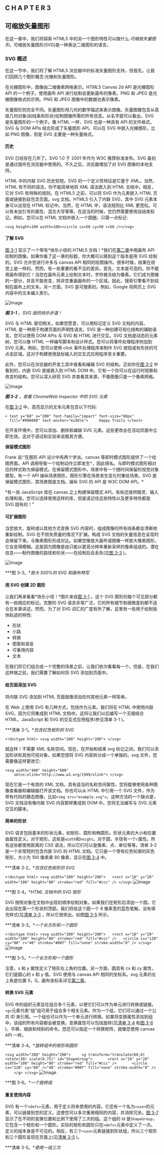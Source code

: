 ## C H A P T E R 3

## **可缩放矢量图形**

在这一章中，我们将探索 HTML5 中的另一个图形特性可以做什么:*可缩放矢量图形*。可缩放矢量图形(SVG)是一种表达二维图形的语言。

### SVG 概述

在这一节中，我们将了解 HTML5 浏览器中的标准矢量图形支持，但首先，让我们回顾几个图形概念:光栅和矢量图形。

在光栅图形中，图像由二维像素网格表示。HTML5 Canvas 2d API 是光栅图形 API 的一个例子。使用画布 API 进行绘制会更新画布的像素。PNG 和 JPEG 是光栅图像格式的示例。PNG 和 JPEG 图像中的数据也表示像素。

矢量图形则完全不同。矢量图形用几何的数学描述来表示图像。矢量图像包含从高级几何对象(如线条和形状)绘制图像所需的所有信息。从名字就可以看出，SVG 是矢量图形的一个例子。像 HTML 一样，SVG 也是一种具有 API 的文件格式。SVG 与 DOM APIs 结合形成了矢量图形 API。可以在 SVG 中嵌入光栅图形，比如 PNG 图像，但是 SVG 主要是一种矢量格式。

#### 历史

SVG 已经存在几年了。SVG 1.0 于 2001 年作为 W3C 推荐标准发布。SVG 最初是通过插件在浏览器中使用的。不久之后，浏览器增加了对 SVG 图像的本地支持。

HTML 中的内联 SVG 历史较短。SVG 的一个定义性特征是它基于 XML。当然，HTML 有不同的语法，你不能简单地将 XML 语法嵌入到 HTML 文档中。相反，它对 SVG 有特殊的规则。在 HTML5 之前，可以将 SVG 作为元素嵌入 HTML 页面或链接到自包含页面。svg 文档。HTML5 引入了内联 SVG，其中 SVG 元素本身可以出现在 HTML 标记中。当然，在 HTML 中，语法规则比 XML 更宽松。可以有未加引号的属性、混合大写等等。在适当的时候，您仍然需要使用自结束标记。例如，您可以在 HTML 文档中嵌入一个圆圈，只需一点标记:

`<svg height=100 width=100><circle cx=50 cy=50 r=50 /></svg>`

#### 了解 SVG

[图 3-1](#fig_3_1) 显示了一个带有*快乐小径的 HTML5 文档！*我们在[第二章](02.html#ch2)中用画布 API 绘制的图像。如果你看了这一章的标题，你大概可以猜到这个版本是用 SVG 绘制的。SVG 允许您进行许多与 canvas API 相同的绘图操作。很多时候，结果在视觉上是一样的。然而，有一些重要的看不见的差异。首先，文本是可选的。你不能用画布得到它！当您在画布元素上绘制文本时，字符被冻结为像素。它们成为图像的一部分，并且不能改变，除非您重画画布的一个区域。因此，搜索引擎看不到绘制在画布上的文本。另一方面，SVG 是可搜索的。例如，Google 将网页上 SVG 内容中的文本编入索引。

![Image](images/0301.jpg)

***图 3-1** 。SVG 版的快乐步道！*

SVG 与 HTML 密切相关。如果您愿意，可以用标记定义 SVG 文档的内容。HTML 是一种用于构建页面的声明性语言。SVG 是一种创建可视化结构的辅助语言。您可以使用 DOM APIs 与 SVG 和 HTML 进行交互。SVG 文档是动态的元素树，您可以像 HTML 一样编写脚本和设计样式。您可以将事件处理程序附加到 SVG 元素。例如，您可以使用 click 事件处理程序来制作 SVG 按钮或有形状的可点击区域。这对于构建使用鼠标输入的交互式应用程序至关重要。

此外，您可以在浏览器的开发工具中查看和编辑 SVG 的结构。正如你在[图 3-2](#fig_3_2) 中看到的，内嵌 SVG 直接嵌入到 HTML DOM 中。它有一个你可以在运行时观察和改变的结构。您可以深入研究 SVG 并查看其来源，不像图像只是一个像素网格。

![Image](images/0302.jpg)

***图 3-2** 。查看 ChromeWeb Inspector 中的 SVG 元素*

在[图 3-2](#fig_3_2) 中，高亮显示的文本元素包含以下代码:

`< text y="60" x="200" font-family="impact" font-size="60px"
  fill="#996600" text-anchor="middle">
    Happy Trails
</text>`

在开发环境中，您可以添加、删除和编辑 SVG 元素。这些更改会在活动页面中立即生效。这对于调试和实验来说极其方便。

**保留模式图形**

Frank 说:“在图形 API 设计中有两个学派。canvas 等即时模式图形提供了一个绘图界面。API 调用导致一个绘制动作立即发生*，因此得名。与即时模式图形相对应的样式称为保留模式。在保留模式图形中，场景中有一个随时间保留的视觉对象模型。有一个 API 操纵场景图形，图形引擎在场景发生变化时重绘场景。SVG 是保留模式图形，其场景图是文档。操纵 SVG 的 API 是 W3C DOM API。*

 *有一些 JavaScript 库在 canvas 之上构建保留模式 API。有些还提供精灵、输入处理和层。您可以选择使用这样的库，但是请记住这些特性以及更多特性都是 SVG 固有的！"

#### 可扩展图形

当您放大、旋转或以其他方式变换 SVG 内容时，组成图像的所有线条都会清晰地重新绘制。SVG 在不损失质量的情况下扩展。构成 SVG 文档的矢量信息在呈现时会保留下来。与像素图形形成对比。如果您像放大画布或图像一样放大像素图形，它会变得模糊。这是因为图像是由只能以更高分辨率重新采样的像素组成的。潜在信息——制作图像的路径和形状——在绘制后会丢失(见[图 3-3](#fig_3_3) )。

![Image](images/0303.jpg)

***图 3-3。**放大 500%的 SVG 和画布特写*

#### 用 SVG 创建 2D 图形

让我们再来看看*快乐小径！*图片来自[图 3-1](#fig_3_1) 。这个 SVG 图形的每个可见部分都有一些相应的标记。完整的 SVG 语言非常广泛，它的所有细节和细微差别都不适合在本章讲述。然而，为了对 SVG 词汇的广度有所了解，这里有一些用于绘制愉快轨迹的特性:

*   形状
*   小路
*   转换
*   图案和渐变
*   可重用内容
*   文本

在我们将它们组合成一个完整的场景之前，让我们依次看看每一个。但是，在我们这样做之前，我们需要了解如何将 SVG 添加到页面中。

#### 给页面添加 SVG

将内联 SVG 添加到 HTML 页面就像添加任何其他元素一样简单。

在 Web 上使用 SVG 有几种方式，包括作为元素。我们将在 HTML 中使用内联 SVG，因为它将集成到 HTML 文档中。这将让我们以后编写一个无缝结合 HTML、JavaScript 和 SVG 的交互式应用程序(参见清单 3-1 )。

***清单 3-1。**包含红色矩形的 SVG*

`<!doctype html>
<svg width="200" height="200">
</svg>`

就这样！不需要 XML 名称空间。现在，在开始和结束 svg 标记之间，我们可以添加形状和其他可视对象。如果您想将 SVG 内容拆分成一个单独的。svg 文件，您需要像这样更改它:

`<svg width="400" height="600"
    xmlns:xlink="http://www.w3.org/1999/xlink">
</svg>`

现在它是一个有效的 XML 文档，具有适当的名称空间属性。您将能够使用各种图像查看器和编辑器打开该文档。你也可以从 HTML 中引用一个 SVG 文件，作为带有代码的静态图像，比如`<img src="example.svg">`。这种方法的一个缺点是，SVG 文档没有像内联 SVG 内容那样集成到 DOM 中。您将无法编写与 SVG 元素交互的脚本。

#### 简单的形状

SVG 语言包括基本的形状元素，如矩形、圆形和椭圆形。形状元素的大小和位置由属性定义。对于矩形，这些是`width`和`height`。对于圆，半径有一个`r`属性。所有这些都使用距离的 CSS 语法，所以它们可以是像素、点、单位等等。清单 3-2 是一个非常短的包含内嵌 SVG 的 HTML 文档。它只是一个带有红色轮廓的灰色矩形，大小为 100 像素乘 80 像素，显示在[图 3-4](#fig_3_4) 中。

***清单 3-2。**包含红色矩形的 SVG*

`<!doctype html>
<svg width="200" height="200">
  <rect x="10" y="20" width="100" height="80" stroke="red" fill="#ccc" />
</svg>` ![Image](images/0304.jpg)

***图 3-4。**HTML 文档中的 SVG 矩形*

SVG 按照对象在文档中出现的顺序绘制对象。如果我们在矩形后添加一个圆，它会出现在第一个形状的顶部。我们将给这个圆一个 8 像素宽的蓝色笔触，没有填充样式(见[清单 3-3](#list_3_3) ，所以它很突出，如图[图 3-5](#fig_3_5) 所示。

***清单 3-3。**一个长方形和一个圆形*

`<!doctype html>
<svg width="200" height="200">
  <rect x="10" y="20" width="100" height="80" stroke="red" fill="#ccc" />
  <circle cx="120" cy="80" r="40" stroke="#00f" fill="none" stroke-width="8" />
</svg>` ![Image](images/0305.jpg)

***图 3-5。**一个长方形和一个圆形*

注意，x 和 y 属性定义了矩形左上角的位置。另一方面，圆具有 cx 和 cy 属性，它们是圆心的 x 和 y 值。SVG 使用与 canvas API 相同的坐标系。svg 元素的左上角是位置 0，0。画布坐标系详见[第二章](02.html#ch2)。

#### 转换 SVG 元素

SVG 中的组织元素旨在组合多个元素，以便它们可以作为单元进行转换或链接。`<g>`元素代表“组”组可用于组合多个相关元素。作为一个组，它们可以通过一个公共 ID 来引用。一个组也可以作为一个单元进行转换。如果将变换属性添加到组中，该组的所有内容都会被变换。变换属性可以包括旋转(见[清单 3-4](#list_3_4) 和[图 3-6](#fig_3_6) )、平移、缩放和倾斜的命令。您还可以指定一个转换矩阵，就像您使用 canvas API 一样。

***清单 3-4。**旋转组中的矩形和圆形*

`<svg width="200" height="200">
    <g transform="translate(60,0) rotate(30) scale(0.75)" id="ShapeGroup">
      <rect x="10" y="20" width="100" height="80" stroke="red" fill="#ccc" />
      <circle cx="120" cy="80" r="40" stroke="#00f" fill="none" stroke-width="8" />
    </g>
</svg>` ![Image](images/0306.jpg)

***图 3-6。**一个旋转组*

#### 重复使用内容

SVG 有一个`<defs>`元素，用于定义将来使用的内容。它还有一个名为`<use>`的元素，可以链接到您的定义。这使您可以多次重用相同的内容，并消除冗余。[图 3-7](#fig_3_7) 显示了在不同的变换位置和比例下使用了三次的组。这个组的 id 是`ShapeGroup`，它包含一个矩形和一个圆形。实际的矩形和圆形只在`<defs>`元素中定义了一次。定义的组本身是不可见的。相反，有三个`<use>`元素链接到形状组，所以三个矩形和三个圆形呈现在页面上(见[清单 3-5](#list_3_5) )。

***清单 3-5。**使用一组三次*

`<svg width="200" height="200">
  <defs>
    <g id="ShapeGroup">
      <rect x="10" y="20" width="100" height="80" stroke="red" fill="#ccc" />
      <circle cx="120" cy="80" r="40" stroke="#00f" fill="none" stroke-width="8" />
    </g>
  </defs>

  <use xlink:href="#ShapeGroup" transform="translate(60,0) scale(0.5)"/>
  <use xlink:href="#ShapeGroup" transform="translate(120,80) scale(0.4)"/>
  <use xlink:href="#ShapeGroup" transform="translate(20,60) scale(0.25)"/>
</svg>` ![Image](images/0307.jpg)

***图 3-7。**三个使用元素引用同一个组*

#### 图案和渐变

[图 3-7](#fig_3_7) 中的圆形和矩形具有简单的填充和描边样式。物体可以被绘制成更复杂的样式，包括渐变和图案(见[清单 3-6](#list_3_6) )。渐变可以是线性的，也可以是放射状的。模式可以由像素图形甚至其他 SVG 元素组成。[图 3-8](#fig_3_8) 显示了一个带有线性颜色渐变的矩形和一个带有砾石纹理的圆形。纹理来自链接到 SVG 图像元素的 JPEG 图像。

***清单 3-6。**给矩形和圆形添加纹理*

`<!doctype html>
<svg width="200" height="200">
  <defs>
    <pattern id="GravelPattern" patternUnits="userSpaceOnUse"
          x="0" y="0" width="100" height="67" viewBox="0 0 100 67">
      <image x="0" y="0" width="100" height="67" xlink:href="gravel.jpg"></image>
    </pattern>

    <linearGradient id="RedBlackGradient">
        <stop offset="0%" stop-color="#000"></stop>
        <stop offset="100%" stop-color="#f00"></stop>
    </linearGradient>
  </defs>

  <rect x="10" y="20" width="100" height="80"
      stroke="red"
      fill="url(#RedBlackGradient)" />
  <circle cx="120" cy="80" r="40" stroke="#00f"
      stroke-width="8"
      fill="url(#GravelPattern)" />
</svg>` ![Image](images/0308.jpg)

***图 3-8。**渐变填充的矩形和图案填充的圆形*

#### SVG 路径

SVG 有自由形式的路径和简单的形状。路径元素有`d`属性。“d”代表数据。在`d`属性的值中，您可以指定一系列路径绘制命令。每个命令都可能带有坐标参数。有些命令是 M 代表 moveto，L 代表 lineto，Q 代表二次曲线，Z 代表闭合路径。如果这些让你想起了画布绘制 API，那就不是巧合了。[清单 3-7](#list_3_7) 使用一系列 lineto 命令，使用一个路径元素绘制一个封闭的树冠形状。

**清单 3-7。**定义树冠的 SVG 路径

`    <path d="M-25, -50
            L-10, -80
            L-20, -80
            L-5, -110
            L-15, -110
            L0, -140
            L15, -110
            L5, -110
            L20, -80
            L10, -80
            L25, -50
            Z" id="Canopy"></path>`

你可以用 Z 命令关闭一个路径并给它一个填充属性来填充它，就像我们之前画的矩形一样。[图 3-9](#fig_3_9) 展示了如何结合描边封闭路径和填充封闭路径来绘制一棵树。

![Image](images/0309.jpg)

***图 3-9。**描边路径、填充路径和两种路径*

同样，我们可以用两条二次曲线创建一条开放路径，形成一条小径。我们甚至可以赋予它质感。注意清单 3-8 中[的`stroke-linejoin`属性。这在两条二次曲线之间形成了圆形连接。](#list_3_8)[图 3-10](#fig_3_10) 显示了一条被绘制成开放路径的山路。

***清单 3-8。**定义扭曲轨迹的 SVG 路径*

`  <g transform="translate(-10, 350)" stroke-width="20" stroke="url(#GravelPattern)" stroke-linejoin="round">
        <path d="M0,0 Q170,-50 260, -190 Q310, -250 410,-250" fill="none"></path>
  </g>` ![Image](images/0310.jpg)

***图 3-10。**包含两条二次曲线的开放路径*

#### 使用 SVG 文本

SVG 也支持文本。SVG 格式的文本可在浏览器中选择(参见[图 3-11](#fig_3_11) )。如果用户愿意，浏览器和搜索引擎也可以允许用户在 SVG 文本元素中搜索文本。这在可用性和可访问性方面有很大的好处。

SVG 文本的属性类似于 HTML 的 CSS 样式规则。[清单 3-9](#list_3_9) 显示了一个具有`font-weight`和`font-family`属性的文本元素。和 CSS 一样，font-family 可以是一个单独的字体名称，如“sans-serif ”,也可以是一系列备用名称，如“Droid Sans，sans-serif ”,按照您喜欢的顺序排列。

***清单 3-9。** SVG 文本*

`<svg width="600" height="200">
  <text
    x="10" y="80"
    font-family="Droid Sans"
    stroke="#00f"
    fill="#0ff"
    font-size="40px"
    font-weight="bold">
    Select this text!
  </text>
</svg>` ![Image](images/0311.jpg)

***图 3-11。**选择 SVG 文本*

#### 把场景组合在一起

我们可以把前面所有的元素结合起来，形成一幅快乐小径的图像。文本自然是一个文本元素。树干由两个长方形组成。树冠是两条路。树木投射阴影，使用相同的几何图形给定一个灰色填充颜色和一个向下向右倾斜的变换。穿过图像的弯曲路径是另一个具有纹理图像图案的路径。还有一点 CSS 给场景一个轮廓。

清单 3-10 提供了`trails-static.html`的完整代码。

***清单 3-10。**完整代码为`trails-static.html`*

`<title>Happy Trails in SVG</title>

<style>
  svg {
        border: 1px solid black;
  }
</style>

<svg width="400" height="600">

  <defs>
        <pattern id="GravelPattern" patternUnits="userSpaceOnUse" x="0" y="0" width="100"
height="67" viewBox="0 0 100 67">
        <image x=0 y=0 width=100 height=67 xlink:href="gravel.jpg" />
        </pattern>
        <linearGradient id="TrunkGradient">
        <stop offset="0%" stop-color="#663300" />
        <stop offset="40%" stop-color="#996600" />
        <stop offset="100%" stop-color="#552200" />
        </linearGradient>

        <rect x="-5" y="-50" width=10 height=50 id="Trunk" />
        <path d="M-25, -50
                L-10, -80
                L-20, -80
                L-5, -110
                L-15, -110
                L0, -140
                L15, -110
                L5, -110
                L20, -80
                L10, -80
                L25, -50
                Z"
        id="Canopy"
        />
        <linearGradient id="CanopyShadow" x=0 y=0 x2=0 y2=100%>
        <stop offset="0%" stop-color="#000" stop-opacity=".5" />
        <stop offset="20%" stop-color="#000" stop-opacity="0" />
        </linearGradient>` `        <g id="Tree">
        <use xlink:href="#Trunk" fill="url(#TrunkGradient)" />
        <use xlink:href="#Trunk" fill="url(#CanopyShadow)" />
        <use xlink:href="#Canopy" fill="none" stroke="#663300"
        stroke-linejoin="round" stroke-width="4px" />
        <use xlink:href="#Canopy" fill="#339900" stroke="none" />
        </g>

        <g id="TreeShadow">
        <use xlink:href="#Trunk" fill="#000" />
        <use xlink:href="#Canopy" fill="000" stroke="none" />
        </g>
  </defs>

  <g transform="translate(-10, 350)"
        stroke-width="20"
        stroke="url(#GravelPattern)"
        stroke-linejoin="round">
        <path d="M0,0 Q170,-50 260, -190 Q310, -250 410,-250"
        fill="none" />
  </g>

  <text y=60 x=200
        font-family="impact"
        font-size="60px"
        fill="#996600"
        text-anchor="middle" >
        Happy Trails!
  </text>

  <use xlink:href="#TreeShadow"
        transform="translate(130, 250) scale(1, .6) skewX(-18)"
        opacity="0.4" />
  <use xlink:href="#Tree" transform="translate(130,250)" />

  <use xlink:href="#TreeShadow"
        transform="translate(260, 500) scale(2, 1.2) skewX(-18)"
        opacity="0.4" />

  <use xlink:href="#Tree" transform="translate(260, 500) scale(2)" />
</svg>`

### 使用 SVG 构建交互式应用程序

在这一节中，我们将扩展静态示例。我们将添加 HTML 和 JavaScript 来使文档具有交互性。我们将在一个应用程序中利用 SVG 的功能，这个应用程序需要更多的代码来实现 canvas API。

#### 添加树木

在这个交互式应用程序中，我们只需要一个按钮元素。按钮的 click 处理程序在 600x400 像素的 SVG 区域内的随机位置添加一个新树。新树也随机缩放 50%到 150%之间的量。每个新树实际上是一个引用包含多条路径的“树”组的`<use>`元素。代码使用命名空间`document.createElementNS()`调用来创建一个`<use>`元素。它用`xlink:href`属性将它链接到先前定义的树组。然后它把新元素添加到 SVG 元素树中(见[清单 3-11](#list_3_11) )。

***清单 3-11。**添加树功能*

`  document.getElementById("AddTreeButton").onclick = function() {
    var x = Math.floor(Math.random() * 400);
    var y = Math.floor(Math.random() * 600);
    var scale = Math.random() + .5;
    var translate = "translate(" +x+ "," +y+ ") ";

    var tree = document.createElementNS("http://www.w3.org/2000/svg", "use");
    tree.setAttributeNS("http://www.w3.org/1999/xlink", "xlink:href", "#Tree");
    tree.setAttribute("transform", translate + "scale(" + scale + ")");
    document.querySelector("svg").appendChild(tree);
    updateTrees();
  }`

元素按照它们在 DOM 中出现的顺序呈现。这个函数总是将树作为新的子节点添加到 SVG 元素的子节点列表的末尾。这意味着新的树会出现在老的树的上面。

这个函数以调用`updateTrees()`结束，我们接下来会看到。

#### 增加更新树功能

`updateTrees`函数在文档最初加载时以及添加或删除树时运行。它负责更新显示森林中树木数量的文本。它还为每棵树附加了一个点击处理函数(见清单 3-12 )。

***清单 3-12** 更新树函数*

`  function updateTrees() {
    var list = document.querySelectorAll("use");
    var treeCount = 0;
    for (var i=0; i<list.length; i++) {
      if(list[i].getAttribute("xlink:href")=="#Tree") {
        treeCount++;
        list[i].onclick = removeTree;
      }
    }
    var counter = document.getElementById("TreeCounter");
    counter.textContent = treeCount + " trees in the forest";
  }`

关于这段代码，需要注意的一件重要事情是，它在 JavaScript 中没有保留关于树计数的状态。每次发生更新时，这段代码都会选择并过滤 live 文档中的所有树，以获得最新的计数。

#### 增加 removeTree 功能

现在，让我们添加当树被点击时移除它们的函数(见[清单 3-13](#list_3_13) )。

***清单 3-13。**移除树功能*

`  function removeTree(e) {
    var elt = e.target;
    if (elt.correspondingUseElement) {
      elt = elt.correspondingUseElement;
    }
    elt.parentNode.removeChild(elt);
    updateTrees();
  }`

我们在这里做的第一件事是检查点击事件的目标。由于 DOM 实现的不同，事件目标可以是树组，也可以是链接到该组的 use 元素。不管怎样，这个函数只是从 DOM 中删除那个元素，并调用`updateTrees()`函数。

如果您删除了位于另一棵树顶部的树，您不必做任何事情来重新绘制较低的内容。这是使用保留模式 API 进行开发的好处之一。您只需操作元素树(没有双关的意思),浏览器就会负责绘制必要的像素。同样，当文本更新以显示最新的树数时，它会停留在树的下方。如果希望文本出现在树的上方，就必须在文本元素之前将树附加到文档中。

#### 添加 CSS 样式

为了使交互更容易被发现，我们将添加一些 CSS 来改变鼠标光标下的树的外观:

`g[id=Tree]:hover  {
        opacity: 0.9;
        cursor: crosshair;
  }`

每当您将鼠标悬停在 id 属性等于“Tree”的元素上时，该元素将变为部分透明，并且鼠标光标将变为十字准线。

CSS 中也定义了围绕整个 SVG 元素的一个像素的黑色边框。

`  svg {
    border: 1px solid black;
  }`

就这样！现在你有了一个在 HTML5 中使用内嵌 SVG 的交互式应用程序(见[图 3-12](#fig_3_12) )。

![Image](images/0312.jpg)

***图 3-12。**最后的文件加上了几棵树*

#### 最终代码

为了完整起见，[清单 3-14](#list_3_14) 提供了完整的`trails-dynamic.html`文件。它包含了静态版本的所有 SVG 以及使其具有交互性的脚本。

***清单 3-14。**整个`trails-dynamic.html`代码*

`<!doctype html>
<title>Happy Trails in SVG</title>

<style>
  svg {
    border: 1px solid black;
  }
  g[id=Tree]:hover  {
    opacity: 0.9;
    cursor: crosshair;
  }
</style>

<div>
  <button id="AddTreeButton">Add Tree</button>` `</div>

<svg width="400" height="600">

  <defs>
    <pattern id="GravelPattern" patternUnits="userSpaceOnUse" x="0" y="0" width="100" height="67" viewBox="0 0 100 67">
      <image x=0 y=0 width=100 height=67 xlink:href="gravel.jpg" />
    </pattern>
    <linearGradient id="TrunkGradient">
        <stop offset="0%" stop-color="#663300" />
        <stop offset="40%" stop-color="#996600" />
        <stop offset="100%" stop-color="#552200" />
    </linearGradient>

    <rect x="-5" y="-50" width=10 height=50 id="Trunk" />
    <path d="M-25, -50
            L-10, -80
            L-20, -80
            L-5, -110
            L-15, -110
            L0, -140
            L15, -110
            L5, -110
            L20, -80
            L10, -80
            L25, -50
            Z"
        id="Canopy"
      />
    <linearGradient id="CanopyShadow" x=0 y=0 x2=0 y2=100%>
        <stop offset="0%" stop-color="#000" stop-opacity=".5" />
        <stop offset="20%" stop-color="#000" stop-opacity="0" />
    </linearGradient>
    <g id="Tree">
      <use xlink:href="#Trunk" fill="url(#TrunkGradient)" />
      <use xlink:href="#Trunk" fill="url(#CanopyShadow)" />
      <use xlink:href="#Canopy" fill="none" stroke="#663300"
         stroke-linejoin="round" stroke-width="4px" />
      <use xlink:href="#Canopy" fill="#339900" stroke="none" />
    </g>
  </defs>

  <g transform="translate(-10, 350)"
      stroke-width="20"
      stroke="url(#GravelPattern)"
      stroke-linejoin="round">
        <path d="M0,0 Q170,-50 260, -190 Q310, -250 410,-250"
          fill="none" />
  </g>`  `<text y=60 x=200
    font-family="impact"
    font-size="60px"
    fill="#996600"
    text-anchor="middle" >
    Happy Trails!
  </text>
  <text y=90 x=200
    font-family="impact"
    font-size="20px"
    fill="#996600"
    text-anchor="middle" id="TreeCounter">
  </text>

  <text y=420 x=20
    font-family="impact"
    font-size="20px"
    fill="#996600"
    text-anchor="left">
    <tspan>You can remove a</tspan>
    <tspan y=440 x=20>tree by clicking on it.</tspan>
  </text>

  <use xlink:href="#Tree" transform="translate(130,250)" />
  <use xlink:href="#Tree" transform="translate(260, 500) scale(2)" />
</svg>

<script>
  function removeTree(e) {
    var elt = e.target;
    if (elt.correspondingUseElement) {
      elt = elt.correspondingUseElement;
    }
    elt.parentNode.removeChild(elt);
    updateTrees();
  }

  document.getElementById("AddTreeButton").onclick = function() {
    var x = Math.floor(Math.random() * 400);
    var y = Math.floor(Math.random() * 600);
    var scale = Math.random() + .5;
    var translate = "translate(" +x+ "," +y+ ") ";

    var tree = document.createElementNS("http://www.w3.org/2000/svg", "use");
    tree.setAttributeNS("http://www.w3.org/1999/xlink", "xlink:href", "#Tree");
    tree.setAttribute("transform", translate + "scale(" + scale + ")");
    document.querySelector("svg").appendChild(tree);
    updateTrees();
  }

  function updateTrees() {
    var list = document.querySelectorAll("use");` `    var treeCount = 0;
    for (var i=0; i<list.length; i++) {
      if(list[i].getAttribute("xlink:href")=="#Tree") {
        treeCount++;
        list[i].onclick = removeTree;
      }
    }
    var counter = document.getElementById("TreeCounter");
    counter.textContent = treeCount + " trees in the forest";
  }

  updateTrees();
</script>`

**【SVG 工具】t1㎡**

Frank 说:“由于 SVG 作为矢量图形的标准格式有着悠久的历史，因此有许多有用的工具可以用来处理 SVG 图像。甚至还有一个运行在浏览器中的开源编辑器 SVG-edit。你可以把它嵌入到你自己的应用程序中！在桌面上，Adobe Illustrator 和 Inkscape 是两个强大的矢量图形应用程序，可以导入和导出 SVG。我发现 Inkscape 对于创建新图形非常有用(见[图 3-13](#fig_3_13) )。

SVG 工具倾向于独立工作。svg 文件，而不是嵌入在 HTML 中的 SVG，所以您可能需要在这两种格式之间进行转换。"

![Image](images/0313.jpg)

***图 3-13。**在 Inkscape 中修改文本元素的笔画*

### 总结

在这一章中，你已经看到了 HTML5 中的 SVG 是如何提供一种强大的方法来创建具有交互式二维图形的应用程序的。

首先，我们看一个使用嵌入在 HTML5 文档中的 SVG 绘制的场景。我们检查了构成绘图的元素和属性。我们看到了如何定义和重用内容定义、分组和转换元素，以及使用形状、路径和文本进行绘图。

最后，我们将 JavaScript 添加到一个 SVG 文档中，以制作一个交互式应用程序。我们使用 CSS、DOM 操作和事件来利用 SVG 作为动态文档的特性。

现在我们已经看到了 SVG 如何将矢量图形引入 HTML5，我们将把注意力转向为应用程序带来更复杂媒体的视听元素。*